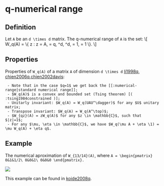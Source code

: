 # q-numerical range

## Definition

Let `A` be an `d \times d` matrix. The q-numerical range of `A` is the
set: \\\[ W\_q(A) = \\{ z : z = A,  = q,  ^d,  ^d,  = 1,  = 1 \\}. \\\]

## Properties

Properties of `W_q(A)` of a matrix `A` of dimension `d \times d`
[li1998q](@cite), [chien2006q](@cite),[chien2002davis](@cite):

``` 
 - Note that in the case $q=1$ we get back the [[:numerical-range|standard numerical range]];
 - $W_q(A)$ is a convex and bounded set (Tsing theorem) [( :tsing1984constrained )];
 - Unitarly invariant: $W_q(A) = W_q(UAU^\dagger)$ for any $U$ unitary matrix;
 - Transpose invariant: $W_q(A) = W_q(A^\top)$;
 - $W_{qz}(A) = zW_q(A)$ for any $z \in \mathbb{C}$, such that $|z|=1$;
 - For any $\mu, \eta \in \mathbb{C}$, we have $W_q(\mu A + \eta \1) = \mu W_q(A) + \eta q$.
```

## Example

The numerical aproximation of `W_{13/14}(A)`, where `A =
\begin{pmatrix} 0&1&1/2\ 0&0&1\ 0&0&0 \end{pmatrix}.`

![](/numerical-range/qnr1.png)

This example can be found in [koide2008q](@cite).
